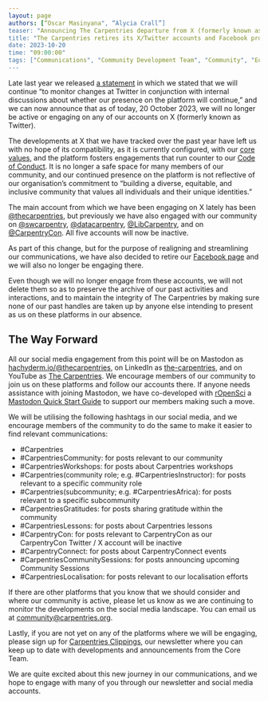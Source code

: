 ```yaml
---
layout: page
authors: [“Oscar Masinyana", “Alycia Crall”]
teaser: "Announcing The Carpentries departure from X (formerly known as Twitter) and Facebook"
title: "The Carpentries retires its X/Twitter accounts and Facebook profile"
date: 2023-10-20
time: "09:00:00"
tags: ["Communications", "Community Development Team", "Community", "Equity and Inclusion"]
---
```


Late last year we released [a statement](https://carpentries.org/blog/2022/11/community-statement-twitter/) in which we stated that we will continue “to monitor changes at Twitter in conjunction with internal discussions about whether our presence on the platform will continue,” and we can now announce that as of today, 20 October 2023, we will no longer be active or engaging on any of our accounts on X (formerly known as Twitter). 

The developments at X that we have tracked over the past year have left us with no hope of its compatibility, as it is currently configured, with our [core values](https://carpentries.org/values/), and the platform fosters engagements that run counter to our [Code of Conduct](https://docs.carpentries.org/topic_folders/policies/code-of-conduct.html). It is no longer a safe space for many members of our community, and our continued presence on the platform is not reflective of our organisation’s commitment to “building a diverse, equitable, and inclusive community that values all individuals and their unique identities.”

The main account from which we have been engaging on X lately has been [@thecarpentries](https://twitter.com/thecarpentries), but previously we have also engaged with our community on [@swcarpentry](https://twitter.com/swcarpentry),  [@datacarpentry](https://twitter.com/datacarpentry), [@LibCarpentry](https://twitter.com/LibCarpentry), and on [@CarpentryCon](https://twitter.com/CarpentryCon). All five accounts will now be inactive. 

As part of this change, but for the purpose of realigning and streamlining our communications, we have also decided to retire our [Facebook page](https://www.facebook.com/carpentries/) and we will also no longer be engaging there.  

Even though we will no longer engage from these accounts, we will not delete them so as to preserve the archive of our past activities and interactions, and to maintain the integrity of The Carpentries by making sure none of our past handles are taken up by anyone else intending to present as us on these platforms in our absence. 

## The Way Forward
All our social media engagement from this point will be on Mastodon as [hachyderm.io/@thecarpentries](https://hachyderm.io/@thecarpentries), on LinkedIn as [the-carpentries](https://www.linkedin.com/company/the-carpentries/), and on YouTube as [The Carpentries](https://www.youtube.com/thecarpentries). We encourage members of our community to join us on these platforms and follow our accounts there. If anyone needs assistance with joining Mastodon, we have co-developed with [rOpenSci](https://ropensci.org/) a [Mastodon Quick Start Guide](https://zenodo.org/doi/10.5281/zenodo.10019852) to support our members making such a move.  

We will be utilising the following hashtags in our social media, and we encourage members of the community to do the same to make it easier to find relevant communications:

* #Carpentries 
* #CarpentriesCommunity: for posts relevant to our community
* #CarpentriesWorkshops: for posts about Carpentries workshops 
* #Carpentries(community role; e.g. #CarpentriesInstructor): for posts relevant to a specific community role 
* #Carpentries(subcommunity; e.g. #CarpentriesAfrica): for posts relevant to a specific subcommunity 
* #CarpentriesGratitudes: for posts sharing gratitude within the community 
* #CarpentriesLessons: for posts about Carpentries lessons 
* #CarpentryCon: for posts relevant to CarpentryCon as our CarpentryCon Twitter / X account will be inactive 
* #CarpentryConnect: for posts about CarpentryConnect events 
* #CarpentriesCommunitySessions: for posts announcing upcoming Community Sessions 
* #CarpentriesLocalisation: for posts relevant to our localisation efforts

If there are other platforms that you know that we should consider and where our community is active, please let us know as we are continuing to monitor the developments on the social media landscape. You can email us at [community@carpentries.org](mailto:community@carpentries.org). 

Lastly, if you are not yet on any of the platforms where we will be engaging, please sign up for [Carpentries Clippings](https://carpentries.org/newsletter/), our newsletter where you can keep up to date with developments and announcements from the Core Team. 

We are quite excited about this new journey in our communications, and we hope to engage with many of you through our newsletter and social media accounts. 
